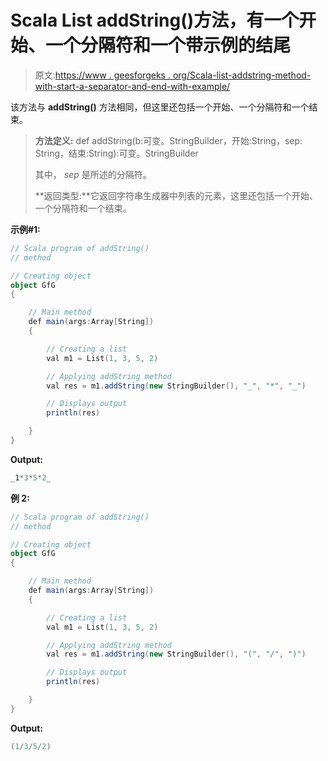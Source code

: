 # Scala List addString()方法，有一个开始、一个分隔符和一个带示例的结尾

> 原文:[https://www . geesforgeks . org/Scala-list-addstring-method-with-start-a-separator-and-end-with-example/](https://www.geeksforgeeks.org/scala-list-addstring-method-with-a-start-a-separator-and-an-end-with-example/)

该方法与 **addString()** 方法相同，但这里还包括一个开始、一个分隔符和一个结束。

> **方法定义:** def addString(b:可变。StringBuilder，开始:String，sep: String，结束:String):可变。StringBuilder
> 
> 其中， *sep* 是所述的分隔符。
> 
> **返回类型:**它返回字符串生成器中列表的元素，这里还包括一个开始、一个分隔符和一个结束。

**示例#1:**

```scala
// Scala program of addString()
// method

// Creating object
object GfG
{ 

    // Main method
    def main(args:Array[String])
    {

        // Creating a list
        val m1 = List(1, 3, 5, 2)

        // Applying addString method
        val res = m1.addString(new StringBuilder(), "_", "*", "_")

        // Displays output
        println(res)

    }
}
```

**Output:**

```scala
_1*3*5*2_

```

**例 2:**

```scala
// Scala program of addString()
// method

// Creating object
object GfG
{ 

    // Main method
    def main(args:Array[String])
    {

        // Creating a list
        val m1 = List(1, 3, 5, 2)

        // Applying addString method
        val res = m1.addString(new StringBuilder(), "(", "/", ")")

        // Displays output
        println(res)

    }
}
```

**Output:**

```scala
(1/3/5/2)

```